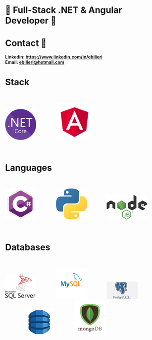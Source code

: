 # 👋 Full-Stack .NET & Angular Developer 👋

# Contact 💬
**Linkedin: https://www.linkedin.com/in/ebilieri**
<br>
**Email:    ebilieri@hotmail.com**

# Stack
<br>
<p align="left">
  <img src="https://github.com/ebilieri/ebilieri/blob/main/assets/NET_Core_Logo.svg" width="100" title=".Net Core">
  <img src="https://github.com/ebilieri/ebilieri/blob/main/assets/Angular.png" width="120" title="Angular" hspace="60">
</p>
<br>

# Languages
<br>
<p align="left">
  <img src="https://github.com/ebilieri/ebilieri/blob/main/assets/c%23.png" width="100" title="C#">
  <img src="https://github.com/ebilieri/ebilieri/blob/main/assets/python.png" width="100" title="Python" hspace="60">
  <img src="https://github.com/ebilieri/ebilieri/blob/main/assets/node-js.png" width="130" title="Node JS">
</p>
<br>

# Databases
<br>
<p align="left">
  <img src="https://github.com/ebilieri/ebilieri/blob/main/assets/ms-sql-server.png" width="100" title="Microsoft SQL Server">
  <img src="https://github.com/ebilieri/ebilieri/blob/main/assets/mysql.png" width="100" title="MySQL" hspace="60">
  <img src="https://github.com/ebilieri/ebilieri/blob/main/assets/postgre-sql.png" width="100" title="PostgreSQL">
  <img src="https://github.com/ebilieri/ebilieri/blob/main/assets/DynamoDB.png" width="100" title="DynamoDB" hspace="60">
  <img src="https://github.com/ebilieri/ebilieri/blob/main/assets/mongodb-logo.png" width="100" title="MongoDB">
  
</p>
<br>
<!--
**ebilieri/ebilieri** is a ✨ _special_ ✨ repository because its `README.md` (this file) appears on your GitHub profile.

Here are some ideas to get you started:

- 🔭 I’m currently working on ...
- 🌱 I’m currently learning ...
- 👯 I’m looking to collaborate on ...
- 🤔 I’m looking for help with ...
- 💬 Ask me about ...
- 📫 How to reach me: ...
- 😄 Pronouns: ...
- ⚡ Fun fact: ...
-->
